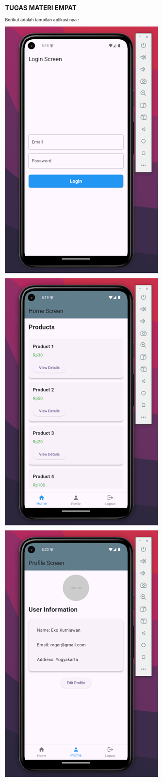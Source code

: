 ## TUGAS MATERI EMPAT

Berikut adalah tampilan aplikasi nya :

![Tampilan Halaman](images/login.png)

![Tampilan Halaman](images/home.png)

![Tampilan Halaman](images/profile.png)

